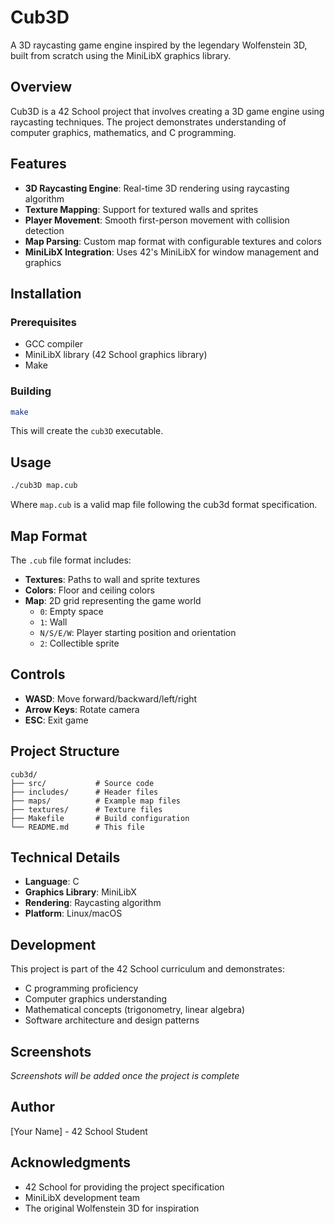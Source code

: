 # Cub3D

A 3D raycasting game engine inspired by the legendary Wolfenstein 3D, built from scratch using the MiniLibX graphics library.

## Overview

Cub3D is a 42 School project that involves creating a 3D game engine using raycasting techniques. The project demonstrates understanding of computer graphics, mathematics, and C programming.

## Features

- **3D Raycasting Engine**: Real-time 3D rendering using raycasting algorithm
- **Texture Mapping**: Support for textured walls and sprites
- **Player Movement**: Smooth first-person movement with collision detection
- **Map Parsing**: Custom map format with configurable textures and colors
- **MiniLibX Integration**: Uses 42's MiniLibX for window management and graphics

## Installation

### Prerequisites

- GCC compiler
- MiniLibX library (42 School graphics library)
- Make

### Building

```bash
make
```

This will create the `cub3D` executable.

## Usage

```bash
./cub3D map.cub
```

Where `map.cub` is a valid map file following the cub3d format specification.

## Map Format

The `.cub` file format includes:

- **Textures**: Paths to wall and sprite textures
- **Colors**: Floor and ceiling colors
- **Map**: 2D grid representing the game world
  - `0`: Empty space
  - `1`: Wall
  - `N/S/E/W`: Player starting position and orientation
  - `2`: Collectible sprite

## Controls

- **WASD**: Move forward/backward/left/right
- **Arrow Keys**: Rotate camera
- **ESC**: Exit game

## Project Structure

```
cub3d/
├── src/           # Source code
├── includes/      # Header files
├── maps/          # Example map files
├── textures/      # Texture files
├── Makefile       # Build configuration
└── README.md      # This file
```

## Technical Details

- **Language**: C
- **Graphics Library**: MiniLibX
- **Rendering**: Raycasting algorithm
- **Platform**: Linux/macOS

## Development

This project is part of the 42 School curriculum and demonstrates:

- C programming proficiency
- Computer graphics understanding
- Mathematical concepts (trigonometry, linear algebra)
- Software architecture and design patterns

## Screenshots

*Screenshots will be added once the project is complete*

## Author

[Your Name] - 42 School Student

## Acknowledgments

- 42 School for providing the project specification
- MiniLibX development team
- The original Wolfenstein 3D for inspiration
